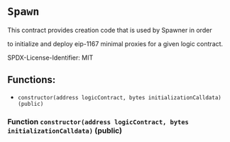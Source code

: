 # `Spawn`

This contract provides creation code that is used by Spawner in order

to initialize and deploy eip-1167 minimal proxies for a given logic contract.

SPDX-License-Identifier: MIT

## Functions:

- `constructor(address logicContract, bytes initializationCalldata) (public)`

### Function `constructor(address logicContract, bytes initializationCalldata)` (public)
